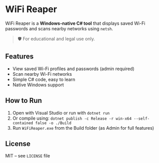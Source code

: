 # WiFi Reaper

WiFi Reaper is a **Windows-native C# tool** that displays saved Wi-Fi passwords and scans nearby networks using `netsh`.

> 🛡️ For educational and legal use only.

## Features
- View saved Wi-Fi profiles and passwords (admin required)
- Scan nearby Wi-Fi networks
- Simple C# code, easy to learn
- Native Windows support

## How to Run
1. Open with Visual Studio or run with `dotnet run`
2. Or compile using: `dotnet publish -c Release -r win-x64 --self-contained false -o ./Build`
3. Run `WiFiReaper.exe` from the Build folder (as Admin for full features)

## License
MIT – see `LICENSE` file
